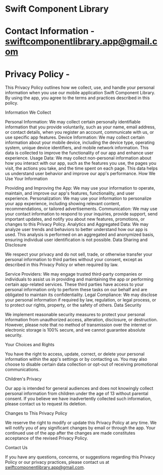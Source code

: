 # Swift Component Library

# Contact Information - swiftcomponentlibrary.app@gmail.com

# Privacy Policy - 
This Privacy Policy outlines how we collect, use, and handle your personal information when you use our mobile application Swift Component Library. By using the app, you agree to the terms and practices described in this policy.

Information We Collect

Personal Information: We may collect certain personally identifiable information that you provide voluntarily, such as your name, email address, or contact details, when you register an account, communicate with us, or use specific app features.
Device Information: We may collect certain information about your mobile device, including the device type, operating system, unique device identifiers, and mobile network information. This data is collected to improve the functionality of our app and enhance user experience.
Usage Data: We may collect non-personal information about how you interact with our app, such as the features you use, the pages you visit, the actions you take, and the time spent on each page. This data helps us understand user behavior and improve our app's performance.
How We Use Your Information

Providing and Improving the App: We may use your information to operate, maintain, and improve our app's features, functionality, and user experience.
Personalization: We may use your information to personalize your app experience, including showing relevant content, recommendations, or tailored advertisements.
Communication: We may use your contact information to respond to your inquiries, provide support, send important updates, and notify you about new features, promotions, or changes to this Privacy Policy.
Analytics and Aggregated Data: We may analyze user trends and behaviors to better understand how our app is used. This analysis is performed on an aggregated and anonymized basis, ensuring individual user identification is not possible.
Data Sharing and Disclosure

We respect your privacy and do not sell, trade, or otherwise transfer your personal information to third parties without your consent, except as described in this Privacy Policy or when required by law.

Service Providers: We may engage trusted third-party companies or individuals to assist us in providing and maintaining the app or performing certain app-related services. These third parties have access to your personal information only to perform these tasks on our behalf and are obligated to maintain its confidentiality.
Legal Compliance: We may disclose your personal information if required by law, regulation, or legal process, or to protect our rights, property, or the safety of others.
Data Security

We implement reasonable security measures to protect your personal information from unauthorized access, alteration, disclosure, or destruction. However, please note that no method of transmission over the internet or electronic storage is 100% secure, and we cannot guarantee absolute security.

Your Choices and Rights

You have the right to access, update, correct, or delete your personal information within the app's settings or by contacting us. You may also choose to disable certain data collection or opt-out of receiving promotional communications.

Children's Privacy

Our app is intended for general audiences and does not knowingly collect personal information from children under the age of 13 without parental consent. If you believe we have inadvertently collected such information, please contact us to request its deletion.

Changes to This Privacy Policy

We reserve the right to modify or update this Privacy Policy at any time. We will notify you of any significant changes by email or through the app. Your continued use of the app after the changes are made constitutes acceptance of the revised Privacy Policy.

Contact Us

If you have any questions, concerns, or suggestions regarding this Privacy Policy or our privacy practices, please contact us at swiftcomponentlibrary.app@gmail.com.
